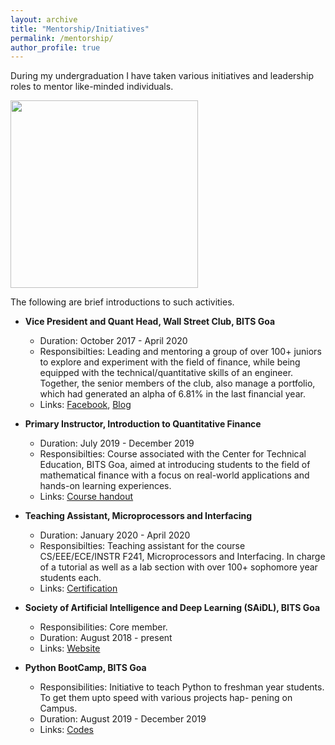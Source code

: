 ```yaml
---
layout: archive
title: "Mentorship/Initiatives"
permalink: /mentorship/
author_profile: true
---
```


During my undergraduation I have taken various initiatives and leadership roles to mentor like-minded individuals.


<img src = "https://raw.githubusercontent.com/sauradefy99/sauradefy99.github.io/master/images/lect.jpg" width="300" />




The following are brief introductions to such activities.

* **Vice President and Quant Head, Wall Street Club, BITS Goa**
  * Duration: October 2017 - April 2020
  * Responsibilties: Leading and mentoring a group of over 100+ juniors to explore and experiment with the field of finance, while being equipped with the technical/quantitative skills of an engineer. Together, the senior members of the club, also manage a portfolio, which had generated an alpha of 6.81% in the last financial year.
  * Links: [Facebook](https://www.facebook.com/wsc.bitsgoa), [Blog](https://medium.com/the-new-daily)

* **Primary Instructor, Introduction to Quantitative Finance**
  * Duration: July 2019 - December 2019
  * Responsibilties: Course associated with the Center for Technical Education, BITS Goa, aimed at introducing students to the
field of mathematical finance with a focus on real-world applications and hands-on learning experiences.
  * Links: [Course handout](https://docs.google.com/document/d/1gTUGB2W3mXV64XPHh7DZFhojVgTo7pZWm-SGHZGkXBU/edit?usp=sharing)

* **Teaching Assistant, Microprocessors and Interfacing**
  * Duration: January 2020 - April 2020
  * Responsibilties: Teaching assistant for the course CS/EEE/ECE/INSTR F241, Microprocessors and Interfacing. In charge of a
tutorial as well as a lab section with over 100+ sophomore year students each.
  * Links: [Certification]()
  
* **Society of Artificial Intelligence and Deep Learning (SAiDL), BITS Goa**
  * Responsibilities: Core member.
  * Duration: August 2018 - present
  * Links: [Website](https://www.saidl.in/)
  
* **Python BootCamp, BITS Goa**
  * Responsibilities: Initiative to teach Python to freshman year students. To get them upto speed with various projects hap-
pening on Campus.
  * Duration: August 2019 - December 2019
  * Links: [Codes](https://github.com/SforAiDl/Bootcamp)

